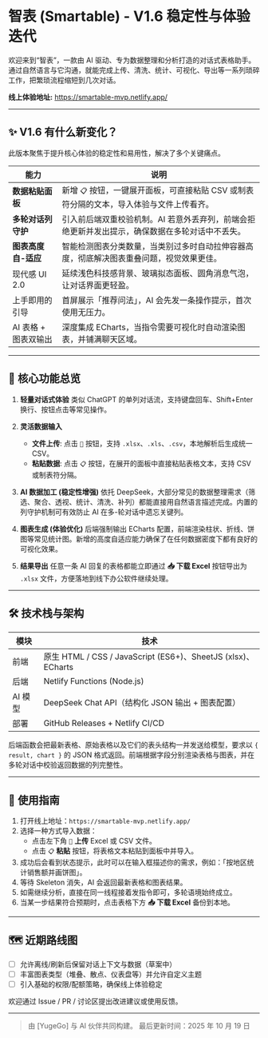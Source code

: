 # 智表 (Smartable) - V1.6 稳定性与体验迭代

欢迎来到“智表”，一款由 AI 驱动、专为数据整理和分析打造的对话式表格助手。通过自然语言与它沟通，就能完成上传、清洗、统计、可视化、导出等一系列琐碎工作，把繁琐流程缩短到几次对话。

**线上体验地址:** https://smartable-mvp.netlify.app/

---

## ✨ V1.6 有什么新变化？

此版本聚焦于提升核心体验的稳定性和易用性，解决了多个关键痛点。

| 能力 | 说明 |
| --- | --- |
| **数据粘贴面板** | 新增 `📋` 按钮，一键展开面板，可直接粘贴 CSV 或制表符分隔的文本，导入体验与文件上传看齐。 |
| **多轮对话列守护** | 引入前后端双重校验机制。AI 若意外丢弃列，前端会拒绝更新并发出提示，确保数据在多轮对话中不丢失。 |
| **图表高度自-适应** | 智能检测图表分类数量，当类别过多时自动拉伸容器高度，彻底解决图表重叠问题，视觉效果更佳。 |
| 现代感 UI 2.0 | 延续浅色科技感背景、玻璃拟态面板、圆角消息气泡，让对话界面更轻盈。 |
| 上手即用的引导 | 首屏展示「推荐问法」，AI 会先发一条操作提示，首次使用无压力。 |
| AI 表格 + 图表双输出 | 深度集成 ECharts，当指令需要可视化时自动渲染图表，并铺满聊天区域。 |

---

## 🚀 核心功能总览

1.  **轻量对话式体验**
    类似 ChatGPT 的单列对话流，支持键盘回车、Shift+Enter 换行、按钮点击等常见操作。

2.  **灵活数据输入**
    - **文件上传**: 点击 `📎` 按钮，支持 `.xlsx`、`.xls`、`.csv`，本地解析后生成统一 CSV。
    - **粘贴数据**: 点击 `📋` 按钮，在展开的面板中直接粘贴表格文本，支持 CSV 或制表符分隔。

3.  **AI 数据加工 (稳定性增强)**
    依托 DeepSeek，大部分常见的数据整理需求（筛选、聚合、透视、统计、清洗、补列）都能直接用自然语言描述完成。内置的列守护机制可有效防止 AI 在多-轮对话中遗忘关键列。

4.  **图表生成 (体验优化)**
    后端强制输出 ECharts 配置，前端渲染柱状、折线、饼图等常见统计图。新增的高度自适应能力确保了在任何数据密度下都有良好的可视化效果。

5.  **结果导出**
    任意一条 AI 回复的表格都能立即通过 **📥 下载 Excel** 按钮导出为 `.xlsx` 文件，方便落地到线下办公软件继续处理。

---

## 🛠️ 技术栈与架构

| 模块 | 技术 |
| --- | --- |
| 前端 | 原生 HTML / CSS / JavaScript (ES6+)、SheetJS (xlsx)、ECharts |
| 后端 | Netlify Functions (Node.js) |
| AI 模型 | DeepSeek Chat API（结构化 JSON 输出 + 图表配置） |
| 部署 | GitHub Releases + Netlify CI/CD |

后端函数会把最新表格、原始表格以及它们的表头结构一并发送给模型，要求以 `{ result, chart }` 的 JSON 格式返回。前端根据字段分别渲染表格与图表，并在多轮对话中校验返回数据的列完整性。

---

## 📖 使用指南

1.  打开线上地址：`https://smartable-mvp.netlify.app/`
2.  选择一种方式导入数据：
    - 点击左下角 `📎` **上传** Excel 或 CSV 文件。
    - 点击 `📋` **粘贴** 按钮，将表格文本粘贴到面板中并导入。
3.  成功后会看到状态提示，此时可以在输入框描述你的需求，例如：「按地区统计销售额并画饼图」。
4.  等待 Skeleton 消失，AI 会返回最新表格和图表结果。
5.  如需继续分析，直接在同一线程接着发指令即可，多轮语境始终成立。
6.  当某一步结果符合预期时，点击表格下方 **📥 下载 Excel** 备份到本地。

---

## 🗺️ 近期路线图

- [ ] 允许离线/刷新后保留对话上下文与数据（草案中）
- [ ] 丰富图表类型（堆叠、散点、仪表盘等）并允许自定义主题
- [ ] 引入基础的权限/配额策略，确保线上体验稳定

欢迎通过 Issue / PR / 讨论区提出改进建议或使用反馈。

---

> 由 [YugeGo] 与 AI 伙伴共同构建。
> 最后更新时间：2025 年 10 月 19 日
